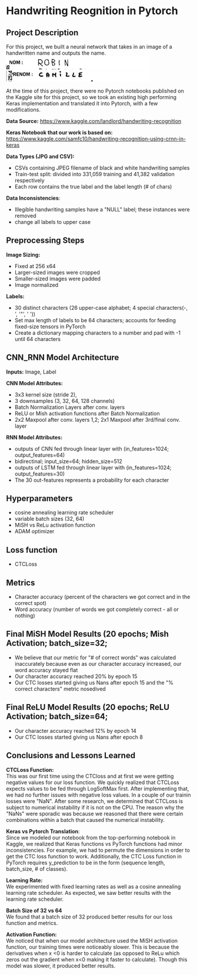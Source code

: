 # Handwriting Reognition in Pytorch

## Project Description<br>
For this project, we built a neural network that takes in an image of a handwritten name and outputs the name.
![img1](https://github.com/amtan20/handwriting_recognition/blob/main/sample_images/VALIDATION_10919.jpg)
![img2](https://github.com/amtan20/handwriting_recognition/blob/main/sample_images/VALIDATION_2808.jpg)

At the time of this project, there were no Pytorch notebooks published on the Kaggle site for this project, so we took an existing high performing Keras implementation and translated it into Pytorch, with a few modifications.

**Data Source:**
 https://www.kaggle.com/landlord/handwriting-recognition

**Keras Notebook that our work is based on:**
https://www.kaggle.com/samfc10/handwriting-recognition-using-crnn-in-keras

**Data Types (JPG and CSV):**
- CSVs containing JPEG filename of black and white handwriting samples
- Train-test split: divided into 331,059 training and 41,382 validation respectively
- Each row contains the true label and the label length (# of chars)<br>

**Data Inconsistencies**:
- Illegible handwriting samples have a "NULL" label; these instances were removed
- change all labels to upper case

## Preprocessing Steps
**Image Sizing:**
- Fixed at 256 x64
- Larger-sized images were cropped
- Smaller-sized images were padded
- Image normalized

**Labels:**
- 30 distinct characters (26 upper-case alphabet; 4 special characters(-, ', '"', ' '))
- Set max length of labels to be 64 characters; accounts for feeding fixed-size tensors in PyTorch
- Create a dictionary mapping characters to a number and pad with -1 until 64 characters

## CNN_RNN Model Architecture
**Inputs:** Image, Label

**CNN Model Attributes:** 
- 3x3 kernel size (stride 2),
- 3 downsamples (3, 32, 64, 128 channels)
- Batch Normalization Layers after conv. layers
- ReLU or Mish activation functions after Batch Normalization
- 2x2 Maxpool after conv. layers 1,2; 2x1 Maxpool after 3rd/final conv. layer

**RNN Model Attributes:**
- outputs of CNN fed through linear layer with (in_features=1024; output_features=64)
- bidirectinal; input_size=64; hidden_size=512
- outputs of LSTM fed through linear layer with (in_features=1024; output_features=30)
- The 30 out-features represents a probability for each character


## Hyperparameters
- cosine annealing learning rate scheduler
- variable batch sizes (32, 64)
- MiSH vs ReLu activation function
- ADAM optimizer

## Loss function
- CTCLoss

## Metrics
- Character accuracy (percent of the characters we got correct and in the correct spot)
- Word accuracy (number of words we got completely correct - all or nothing)

## Final MiSH Model Results (20 epochs; Mish Activation; batch_size=32;
- We believe that our metric for "# of correct words" was calculated inaccurately because even as our character accuracy increased, our word accuracy stayed flat
- Our character accuracy reached 20% by epoch 15
- Our CTC losses started giving us Nans after epoch 15 and the "% correct characters" metric nosedived

## Final ReLU Model Results (20 epochs; ReLU Activation; batch_size=64;
- Our character accuracy reached 12% by epoch 14
- Our CTC losses started giving us Nans after epoch 8 


## Conclusions and Lessons Learned
**CTCLoss Function:** <br>
This was our first time using the CTCloss and at first we were getting negative values for our loss function. We quickly realized that CTCLoss expects values to be fed through LogSoftMax first. After implementing that, we had no further issues with negative loss values. In a couple of our trainin losses were "NaN". After some research, we determined that CTCLoss is subject to numerical instability if it is not on the CPU. The reason why the "NaNs" were sporadic was because
we reasoned that there were certain combinations within a batch that caused the numerical instability. <br>

**Keras vs Pytorch Translation**:<br>
Since we modeled our notebook from the top-performing notebook in Kaggle, we realized that Keras
functions vs PyTorch functions had minor inconsistencies. For example, we had to permute the dimensions in order to get the CTC loss
function to work. Additionally, the CTC Loss function in PyTorch requires y_prediction to be in the form (sequence length, batch_size, # of classes).<br>

**Learning Rate:**<br>
We experimented with fixed learning rates as well as a cosine annealing learning rate scheduler. As expected, we saw better results with the learning rate scheduler. <br>

**Batch Size of 32 vs 64**<br>
We found that a batch size of 32 produced better results for our loss function and metrics. 

**Activation Function:**<br>
We noticed that when our model architecture used the MiSH activation function, our training times were noticeably slower. This is because the derivatives when x <0 is harder to calculate (as opposed to ReLu which zeros out the gradient when x<0 making it faster to calculate). Though this model was slower, it produced better results. 




